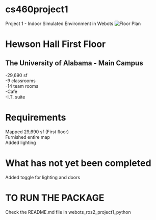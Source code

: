 # cs460project1
Project 1 - Indoor Simulated Environment in Webots
![Floor Plan](./hewson_first_floor.png)
# Hewson Hall First Floor
## The University of Alabama - Main Campus
-29,690 sf\
-9 classrooms\
-14 team rooms\
-Cafe\
-I.T. suite

# Requirements
Mapped 29,690 sf (First floor)\
Furnished entire map\
Added lighting

# What has not yet been completed
Added toggle for lighting and doors

# TO RUN THE PACKAGE
Check the README.md file in webots_ros2_project1_python
